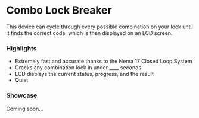 # Combo Lock Breaker

This device can cycle through every possible combination on your lock until it finds the correct code, which is then displayed on an LCD screen.


### Highlights
- Extremely fast and accurate thanks to the Nema 17 Closed Loop System
- Cracks any combination lock in under ____ seconds
- LCD displays the current status, progress, and the result
- Quiet


### Showcase
Coming soon...
